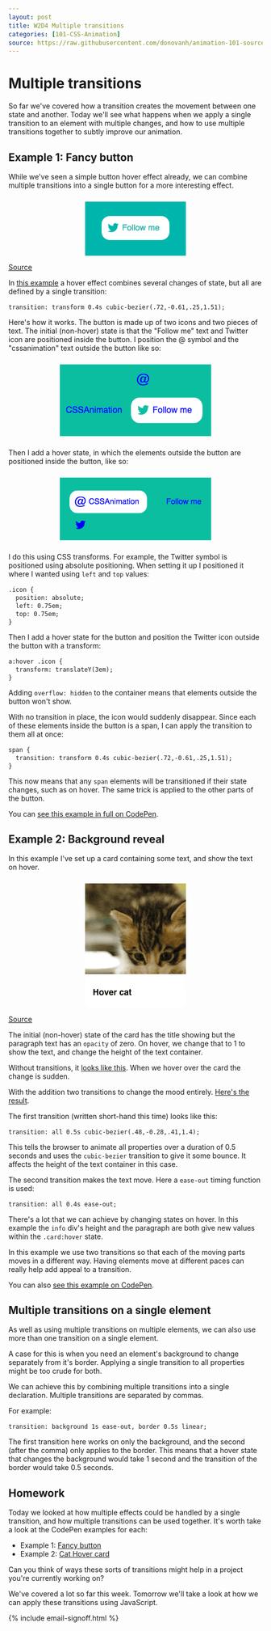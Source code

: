 ```yaml
---
layout: post
title: W2D4 Multiple transitions
categories: [101-CSS-Animation]
source: https://raw.githubusercontent.com/donovanh/animation-101-source/master/src/_posts/2015-03-01-101W2D4.md
---
```


# Multiple transitions

So far we've covered how a transition creates the movement between one state and another. Today we'll see what happens when we apply a single transition to an element with multiple changes, and how to use multiple transitions together to subtly improve our animation.

## Example 1: Fancy button

While we've seen a simple button hover effect already, we can combine multiple transitions into a single button for a more interesting effect.

<div class="example">
  <img src="images/multiple-button-min.gif" style="max-width: 200px; margin: 24px auto 0; display: block;">
  <p class="source"><a href="http://codepen.io/donovanh/pen/YPMGpJ">Source</a></p>
</div>

In [this example](http://codepen.io/donovanh/pen/YPMGpJ) a hover effect combines several changes of state, but all are defined by a single transition:

    transition: transform 0.4s cubic-bezier(.72,-0.61,.25,1.51);

Here's how it works. The button is made up of two icons and two pieces of text. The initial (non-hover) state is that the "Follow me" text and Twitter icon are positioned inside the button. I position the @ symbol and the "cssanimation" text outside the button like so:


<div class="example">
  <img src="images/button-element-positioning.png" style="max-width: 300px; margin: 24px auto; display: block;">
</div>

Then I add a hover state, in which the elements outside the button are positioned inside the button, like so:


<div class="example">
  <img src="images/button-element-positioning2.png" style="max-width: 300px; margin: 24px auto; display: block;">
</div>


I do this using CSS transforms. For example, the Twitter symbol is positioned using absolute positioning. When setting it up I positioned it where I wanted using `left` and `top` values:

    .icon {
      position: absolute;
      left: 0.75em;
      top: 0.75em;
    } 

Then I add a hover state for the button and position the Twitter icon outside the button with a transform:

    a:hover .icon {
      transform: translateY(3em);
    }

Adding `overflow: hidden` to the container means that elements outside the button won't show.

With no transition in place, the icon would suddenly disappear. Since each of these elements inside the button is a span, I can apply the transition to them all at once:

    span {
      transition: transform 0.4s cubic-bezier(.72,-0.61,.25,1.51);
    }

This now means that any `span` elements will be transitioned if their state changes, such as on hover. The same trick is applied to the other parts of the button.

You can [see this example in full on CodePen](http://codepen.io/donovanh/pen/YPMGpJ).

## Example 2: Background reveal

In this example I've set up a card containing some text, and show the text on hover.

<div class="example">
  <img src="images/cat-min.gif" style="max-width: 200px; margin: 24px auto 0; display: block;">
  <p class="source"><a href="http://codepen.io/donovanh/pen/LEvjJg">Source</a></p>
</div>

The initial (non-hover) state of the card has the title showing but the paragraph text has an `opacity` of zero. On hover, we change that to 1 to show the text, and change the height of the text container.

Without transitions, it [looks like this](http://codepen.io/donovanh/pen/PwgKLw?editors=110). When we hover over the card the change is sudden.

With the addition two transitions to change the mood entirely. [Here's the result](http://codepen.io/donovanh/pen/LEvjJg).

The first transition (written short-hand this time) looks like this:

    transition: all 0.5s cubic-bezier(.48,-0.28,.41,1.4);

This tells the browser to animate all properties over a duration of 0.5 seconds and uses the `cubic-bezier` transition to give it some bounce. It affects the height of the text container in this case.

The second transition makes the text move. Here a `ease-out` timing function is used:

    transition: all 0.4s ease-out;

There's a lot that we can achieve by changing states on hover. In this example the `info` div's height and the paragraph are both give new values within the `.card:hover` state.

In this example we use two transitions so that each of the moving parts moves in a different way. Having elements move at different paces can really help add appeal to a transition.

You can also [see this example on CodePen](http://codepen.io/donovanh/pen/LEvjJg).

## Multiple transitions on a single element

As well as using multiple transitions on multiple elements, we can also use more than one transition on a single element.

A case for this is when you need an element's background to change separately from it's border. Applying a single transition to all properties might be too crude for both.

We can achieve this by combining multiple transitions into a single declaration. Multiple transitions are separated by commas.

For example:

    transition: background 1s ease-out, border 0.5s linear;

The first transition here works on only the background, and the second (after the comma) only applies to the border. This means that a hover state that changes the background would take 1 second and the transition of the border would take 0.5 seconds.

<div class="callout">
  <h2>Homework</h2>

  <p>Today we looked at how multiple effects could be handled by a single transition, and how multiple transitions can be used together. It's worth take a look at the CodePen examples for each:</p>

  <ul>
    <li>Example 1: <a href="http://codepen.io/donovanh/pen/YPMGpJ">Fancy button</a></li>
    <li>Example 2: <a href="http://codepen.io/donovanh/pen/LEvjJg">Cat Hover card</a></li>
  </ul>

  <p>Can you think of ways these sorts of transitions might help in a project you're currently working on?</p>
  
</div>

We've covered a lot so far this week. Tomorrow we'll take a look at how we can apply these transitions using JavaScript.

{% include email-signoff.html %}
